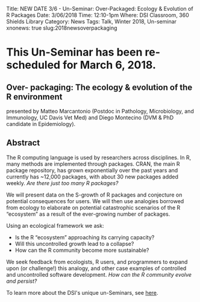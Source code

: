 Title: NEW DATE 3/6 - Un-Seminar: Over-Packaged: Ecology & Evolution of R Packages
Date: 3/06/2018
Time: 12:10-1pm
Where: DSI Classroom, 360 Shields Library
Category: News
Tags: Talk, Winter 2018, Un-seminar
xnonews: true
slug:2018newsoverpackaging

# This Un-Seminar has been re-scheduled for March 6, 2018.
## Over- packaging: The ecology & evolution of the R environment
presented by Matteo Marcantonio (Postdoc in Pathology, Microbiology, and Immunology, UC Davis Vet Med) and Diego Montecino (DVM & PhD candidate in Epidemiology).

## Abstract
The R computing language is used by researchers across disciplines. In R, many methods are implemented through packages. CRAN, the main R package repository, has grown exponentially over the past years and currently has ~12,000 packages, with about 30 new packages added weekly. *_Are there just too many R packages?_*

We will present data on the S-growth of R packages and conjecture on potential consequences for users. We will then use analogies borrowed from ecology to elaborate on potential catastrophic scenarios of the R “ecosystem” as a result of the ever-growing number of packages.

Using an ecological framework we ask:

* Is the R “ecosystem” approaching its carrying capacity? 
* Will this uncontrolled growth lead to a collapse? 
* How can the R community become more sustainable?

We seek feedback from ecologists, R users, and programmers to expand upon (or challenge!) this analogy, and other case examples of controlled and uncontrolled software development. *_How can the R community evolve and persist?_*


To learn more about the DSI's unique un-Seminars, see [here](http://dsi.ucdavis.edu/unseminars.html).